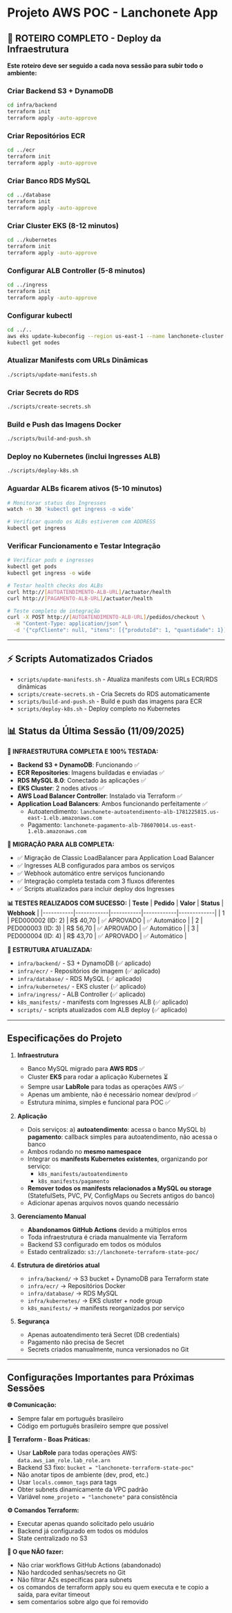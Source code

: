 # Projeto AWS POC - Lanchonete App

## 🚀 ROTEIRO COMPLETO - Deploy da Infraestrutura

**Este roteiro deve ser seguido a cada nova sessão para subir todo o ambiente:**

### Criar Backend S3 + DynamoDB
```bash
cd infra/backend
terraform init
terraform apply -auto-approve
```

### Criar Repositórios ECR
```bash
cd ../ecr
terraform init
terraform apply -auto-approve
```

### Criar Banco RDS MySQL
```bash
cd ../database
terraform init
terraform apply -auto-approve
```

### Criar Cluster EKS (8-12 minutos)
```bash
cd ../kubernetes
terraform init
terraform apply -auto-approve
```

### Configurar ALB Controller (5-8 minutos)
```bash
cd ../ingress
terraform init
terraform apply -auto-approve
```

### Configurar kubectl
```bash
cd ../..
aws eks update-kubeconfig --region us-east-1 --name lanchonete-cluster
kubectl get nodes
```

### Atualizar Manifests com URLs Dinâmicas
```bash
./scripts/update-manifests.sh
```

### Criar Secrets do RDS
```bash
./scripts/create-secrets.sh
```

### Build e Push das Imagens Docker
```bash
./scripts/build-and-push.sh
```

### Deploy no Kubernetes (inclui Ingresses ALB)
```bash
./scripts/deploy-k8s.sh
```

### Aguardar ALBs ficarem ativos (5-10 minutos)
```bash
# Monitorar status dos Ingresses
watch -n 30 'kubectl get ingress -o wide'

# Verificar quando os ALBs estiverem com ADDRESS
kubectl get ingress
```

### Verificar Funcionamento e Testar Integração
```bash
# Verificar pods e ingresses
kubectl get pods
kubectl get ingress -o wide

# Testar health checks dos ALBs
curl http://[AUTOATENDIMENTO-ALB-URL]/actuator/health
curl http://[PAGAMENTO-ALB-URL]/actuator/health

# Teste completo de integração
curl -X POST http://[AUTOATENDIMENTO-ALB-URL]/pedidos/checkout \
  -H "Content-Type: application/json" \
  -d '{"cpfCliente": null, "itens": [{"produtoId": 1, "quantidade": 1}]}'
```

---

## ⚡ Scripts Automatizados Criados

- `scripts/update-manifests.sh` - Atualiza manifests com URLs ECR/RDS dinâmicas
- `scripts/create-secrets.sh` - Cria Secrets do RDS automaticamente
- `scripts/build-and-push.sh` - Build e push das imagens para ECR
- `scripts/deploy-k8s.sh` - Deploy completo no Kubernetes

## 📊 Status da Última Sessão (11/09/2025)

**🎉 INFRAESTRUTURA COMPLETA E 100% TESTADA:**
- **Backend S3 + DynamoDB**: Funcionando ✅
- **ECR Repositories**: Imagens buildadas e enviadas ✅
- **RDS MySQL 8.0**: Conectado às aplicações ✅
- **EKS Cluster**: 2 nodes ativos ✅
- **AWS Load Balancer Controller**: Instalado via Terraform ✅
- **Application Load Balancers**: Ambos funcionando perfeitamente ✅
  - Autoatendimento: `lanchonete-autoatendimento-alb-1781225815.us-east-1.elb.amazonaws.com`
  - Pagamento: `lanchonete-pagamento-alb-786070014.us-east-1.elb.amazonaws.com`

**🔧 MIGRAÇÃO PARA ALB COMPLETA:**
- ✅ Migração de Classic LoadBalancer para Application Load Balancer
- ✅ Ingresses ALB configurados para ambos os serviços
- ✅ Webhook automático entre serviços funcionando
- ✅ Integração completa testada com 3 fluxos diferentes
- ✅ Scripts atualizados para incluir deploy dos Ingresses

**📊 TESTES REALIZADOS COM SUCESSO:**
| **Teste** | **Pedido** | **Valor** | **Status** | **Webhook** |
|-----------|------------|-----------|------------|-------------|
| 1 | PED000002 (ID: 2) | R$ 40,70 | ✅ APROVADO | ✅ Automático |
| 2 | PED000003 (ID: 3) | R$ 56,70 | ✅ APROVADO | ✅ Automático |
| 3 | PED000004 (ID: 4) | R$ 43,70 | ✅ APROVADO | ✅ Automático |

**📁 ESTRUTURA ATUALIZADA:**
- `infra/backend/` - S3 + DynamoDB (✅ aplicado)
- `infra/ecr/` - Repositórios de imagem (✅ aplicado)  
- `infra/database/` - RDS MySQL (✅ aplicado)
- `infra/kubernetes/` - EKS cluster (✅ aplicado)
- `infra/ingress/` - ALB Controller (✅ aplicado)
- `k8s_manifests/` - manifests com Ingresses ALB (✅ aplicado)
- `scripts/` - scripts atualizados com ALB deploy (✅ aplicado)

---

## Especificações do Projeto

1. **Infraestrutura**
   - Banco MySQL migrado para **AWS RDS** ✅
   - Cluster **EKS** para rodar a aplicação Kubernetes ⏳
   - Sempre usar **LabRole** para todas as operações AWS ✅
   - Apenas um ambiente, não é necessário nomear dev/prod ✅
   - Estrutura mínima, simples e funcional para POC ✅

2. **Aplicação**
   - Dois serviços:
     a) **autoatendimento**: acessa o banco MySQL
     b) **pagamento**: callback simples para autoatendimento, não acessa o banco
   - Ambos rodando no **mesmo namespace**
   - Integrar os **manifests Kubernetes existentes**, organizando por serviço:
     - `k8s_manifests/autoatendimento`
     - `k8s_manifests/pagamento`
   - **Remover todos os manifests relacionados a MySQL ou storage** (StatefulSets, PVC, PV, ConfigMaps ou Secrets antigos do banco)
   - Adicionar apenas arquivos novos quando necessário

3. **Gerenciamento Manual**
   - **Abandonamos GitHub Actions** devido a múltiplos erros
   - Toda infraestrutura é criada manualmente via Terraform
   - Backend S3 configurado em todos os módulos
   - Estado centralizado: `s3://lanchonete-terraform-state-poc/`

4. **Estrutura de diretórios atual**
   - `infra/backend/` → S3 bucket + DynamoDB para Terraform state
   - `infra/ecr/` → Repositórios Docker
   - `infra/database/` → RDS MySQL
   - `infra/kubernetes/` → EKS cluster + node group
   - `k8s_manifests/` → manifests reorganizados por serviço

5. **Segurança**
   - Apenas autoatendimento terá Secret (DB credentials)
   - Pagamento não precisa de Secret
   - Secrets criados manualmente, nunca versionados no Git
---

## Configurações Importantes para Próximas Sessões

**🌐 Comunicação:**
- Sempre falar em português brasileiro
- Código em português brasileiro sempre que possível

**🔧 Terraform - Boas Práticas:**
- Usar **LabRole** para todas operações AWS: `data.aws_iam_role.lab_role.arn`
- Backend S3 fixo: `bucket = "lanchonete-terraform-state-poc"`
- Não anotar tipos de ambiente (dev, prod, etc.)
- Usar `locals.common_tags` para tags
- Obter subnets dinamicamente da VPC padrão
- Variável `nome_projeto = "lanchonete"` para consistência

**⚙️ Comandos Terraform:**
- Executar apenas quando solicitado pelo usuário
- Backend já configurado em todos os módulos
- State centralizado no S3

**🚫 O que NÃO fazer:**
- Não criar workflows GitHub Actions (abandonado)
- Não hardcoded senhas/secrets no Git
- Não filtrar AZs específicas para subnets
- os comandos de terraform apply sou eu quem executa e te copio a saída, para evitar timeout
- sem comentarios sobre algo que foi removido